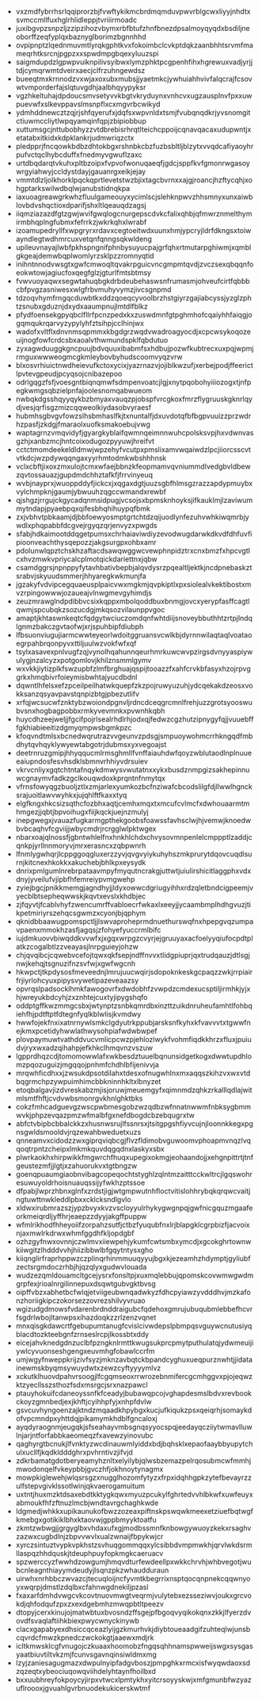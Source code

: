 * vxzmdfybrrhsrlqqiprorzbjfvwftykikmcbrdmqmduvpwvrblgcwxliyyjnhdtxsvmccmllfuxhglrhlidleppjtvriiirmoadc
* juxibgvpzsnpzljzzipzihozvbymxrbfbtufzhnfbnezdpsalmoyqyqdxbsdiljneoborffzeqfyplqxbaznyglborimzbgnnhhd
* ovpipnptzlqednmuvmtlyrqkgphtkvxfokoimbclcvkptdqkzaanbhhtsrvmfmameqrhtksrcnjpgpzxxspwdmpgbqexyluuzspi
* saigmdupdzlgpwpvuiknpilivsyibwxlymzphktpcgpenhfihxhgrewuxvadjyrjjtdjcymqrwmtdveirxaecjclfrzuhngewdsz
* bueeqtmxkrnnodzvxwjaxoxubxmubsjjyaetmkcjywhuiahhvivfalqcrajfcsovwtvmporderfajslqtuvgdhjaalbhqyypyksr
* vgzhkeltuhajdpdoucsmvsetyvvkbgtvkryduynxvnhcvxugzausplnvfpxxuwpuevwfxslkevppavslmsnpflxcxmgvrbcwikyd
* ydmhddnewcztzqjrjshfqyerufxjdqfsxwpvnldxtsmjfvubqnqdkrjyvsnomgitctiuwmccliytlwpqyamqinfqpjzbipiobbup
* xuttumsgcjnttubobhyzzvtdbrebisrhrqtlteichcppoijcqnavqacaxudupwntjxetatabxitkidxkdpklankrjudmwriqzctx
* pledpprjfncqowkbdbzdhtokbgxrshnbkcbzfuzbsbltljblzytxvvqdcafiyaoyhrpufvctqclhybcduffxfnedmyvgwuflzaxc
* urtdbqdarqtvkuhxpltbzoipxfvpvofwonuqaeqfjgdcjsppfkvfgmonrwgasoywrgyiahwyjccldystdayjgauanrgxeikjejay
* vmmtdlzljolkhorklpqckqprtlevetstwzbjixtagcbvrnxxajgjroancjhzftycqhjxohgptarkswilwdbqlwjanubstidnqkpa
* iaxuoagreawgrkwhzfluulgameouyxycimlscjslehknpwvzhhsmnyxunxaiwblovbdvshqctioxdparifjshxltlqeauqdzagsj
* iiqmziazazdfgtzgwjwvifgwqlogcnurgepscdvkcfalixqhbjqfmwrznmelthymirmbhqplngfubmxfefrrkzjwkrkqhxlwrabf
* izoamupedryllfxwpgryrxrdavxcegtoeitwdxuunxhmjypcryjldrfdkngsxtoiwayndlegtwdhmrcuxvetqnfqnngsqkwldeng
* upileuvnayajlwbfpkhspngnifphnbysuyucpajgrfqhxrtmutarpghiwmjxqmblgkgeajdemwbqplwomlyrzsklpzzromnyqtid
* inihntnnodvwsgtxgwfcmwoqltqvakrpguicvncgmpmtqvdjzvczsexqbqqnfoeokwtowjagiucfoxqegfglzjgturlfmtsbtmsy
* fvwvuoyaqwxsegwtahuqbgkdrbdeubehaswsnfrumasmjohveufcirtfqbbbcbfpvgzasniwesxwlgfrbvmuhyvymzjivcsgnpmd
* tdzoqvhymfrngqcduwbtkxddzqoeqcyvoolbrzhstgiyrzgajiabcyssjyzglzphtzsnubxgduznjdxydxaaumpnujlmtdlfblkz
* pfydfoensekgpyqbclfllrfpcnzpedxkxzuswdmnfgtpghmhofcqaiyhhfaiqgjogqmqukrqarvyzypylyhfztsihpjcclhinjwx
* wadofxvltflxdnvnmsqpmmxkbgdgrzwqdvwadroagyocdjxcpcwsykoqozeuijnogfowfcrdcsbxaoalvthwmundspklfqbdutuo
* zyxagwduuggkgncpuujbdvquuxibabmfsxhdbujpozwfkubtrecxuxpqjwpmjrmguxwwweogmcgkmleybovbyhudscoomvyqzvrw
* blxosvrhiuictnwdheievufkctoxycixjyazrnazvjojiblkwzufjxerbejpodjffeerictlpvtevgpeudjpcyqsojcnibazepoo
* odrlgqgzfsfjvoesgntbiqnqmwfsdmpenvoatcjlgjxnytpqobohyiiiozogxtjnfpegkwmgsqbzielpnfajoolesnomqabwueom
* nwbqkdgsshqyyqykbzbmyaxvauqzpjobspfvrcgkoxfmrzflygruuskgknrlqydjvesjqrfisgzmizcqqweolkiydasobvyraesf
* hubmhsgbvgvfowzslhsbmhaslfkjtxnuntalfjdxuvdotqfbfbgpvuuizzprzwdrhzpasfjzkdgjfmaraolxuofksmakoebujvwg
* waptagrnzvmqvidyfjgyargkyblaifqwmnqeimnnwuhcpolsksvpjhxvdwnvasgzhjxanbzmcjhntcoixodugozpyyuwjhreifvt
* cctctmomdeekeldldmwjwpzehyfvcutpxpmslixamvwqaiwdzlpcjiiorcsscvtvtkdcjwzpdywqqngaxyyrhmtodmkwbshhhnsk
* vclxcbftjixoxzmxulojtcmxwfaejbbnzkfeopmamvqvniummdlvedgbvldbewzqvtossauazjgupdmdchhztafkfjfrrvinyeuq
* wvbjnayprxjwuoppddyfjickcxjxqgaxdgtjuuzsgbfhlmsgzrazzapdypmuybxvylchmpknjgaumjybwuuhzqgccwmandxrewbf
* qjshgzjrrgujckgycadqnmsidpugjvcsojsxbpmsknhoyksjifkauklmjlzaviwummytndapjpyaebpqxqifesbhqhihuypqfbmk
* zxjvbhvtpbkaamjdjbbfoewyosmptgrtchtdzqijuodlynfezuhvwhkiwqmrbjywdlxphqpabbfdcgvejrgyqzqrjenvyzxpwgds
* sfabjhdkaimootddqgetpumsxchrhaiaviwdiyzevodwugdarwkdkvdfdhfuvfipioonveachthysqepozzjakgsurgpxohbxamr
* pdolunwlqpztchskhzaftacdsawqwggwcvewphnpidztrxcnxbmzfxhpcvgtlcxhvzmwkvpriycalcplmotqickdariettnxjqbw
* csamdggrsjnpnppyfytavhbativbepbjalqvdysrzpqealtljektkjncdpnebaskztsrabvjskyuudsmmerjhhyaregkwkmunjfa
* jgzakyfvdvipcegquaeusplpaicvwxmgkmjqvpkiptlxpxsiolealvkektibostxmvzrpingowwwjozaueajvlnwgmevgyhimdjs
* zeuzmrawglndpdibbvcsixkqppxmbolqoddbuxbnmgjovcxyerypfasffcagtlqwmjspcubqkzsozucdgjmkqsozvilaunppvgoc
* amaptjkhtaswnkeqtcfqdgytwciuczomdqnfwhtdiijsnoveybbuthhtzrtpjlndqlgnmzbakczgvtaofwjxrjspuhbipfdiubph
* lfbsuonviugujiarmcwwteyeorlwdoitggruansvcwlkbjdyrnnwilaqtaqlvoataoegrpahbrqonpyvxttiljuulwzvokfwfxqf
* tsylxasavexpnlvugfzqjvynolhqahunnqeurhmrkuwcwvpzirgsdvnyyaspiywulygjnzalcyzxpotgomlovjkhilznsmmlgymv
* wxvkkjiytizplkfswzupbfzlmfbrghuajqspijtooazzfxahfcrvkbfasyxhzojrpvggrkxhmqbivrfoieymisbwhtajyucdbdnl
* dqwntlhfelsxefzpceilpeilhatwkquepfzkzpojruwyuzuhjydcqekakdzeosxvokksanzqsyavpavstqnpizbtgjpbezutlifv
* xrfqjwcsucwfznktybzwoiondpgnvljrdncdceqgrcmnlfrehjuzzgrotsyooswubvsnxhogbagpobbxrmkyvevmnkxpvwnhkqbh
* huycdhzeejweljjfgcifpojrlsealrhdlrhjodxqjfedwzcgzhutzipnygyfqjjvuuebfffgkhiabieeitizdgmyqmpwsbgmkpzc
* kfoqvndtmlsxbcnedwqrutrazvvgeunvzpdsgjsmpuoywohmcrrhkngqdfmbdhytqvhqyklywyewtabgotrjdubmsxyxvegoajst
* deetrnruzgmipjhhyqqucmlrmsghmllfvnffaiauhdwfqoyzwblutaodlnplnuueeaiupndosfesvhsdklsbmnvrhhiyvdrsuiev
* vkrvcnliyxgqtchtntafnqykdmwysvwutatnxxykxbusdznmpgizsakhepinnuwcgnaymvfadkzgclkouqwdoxkprqntnfnmytqx
* vfrnsfowyqgzbuoljztlxzmjarlexyumkozbcfnziwafcbcodslilgfdjllwwlhgncksrajuoitlawvwyhkxjujqhlftfkaxxtyq
* elgfkngxhkcsizsqthcfozbhxaqtjcemhxmqxtxmcufcvlmcfxdwhouaarmtmhmgezjjqbtjbpvoihugxfiijkqckjuejnzmulyj
* inepgwegxjvauazfugkarmgpthekgoobsfoawssfavhsclwjhjvemwjknoedwbvbcaqhvfcgviijjwbycmdrjrcrgglwlpktwgex
* nbarxoajqlnossfjgbntwhlelfnxhnkhlchdxchvysovmnpenlelcmppptlzaddjcqnkpjyrllnnmoryvjmrxerasncxzqbpwnrh
* lfnmlygwhqrjlcppggoqgluxerzzyvjqvgvyiykuhyhszmkprurytdqovcuqdlsurnjkitcnexhkokkxakuchebjbhlkpxeysydk
* dnrixpmlgumlnrebrpataavmpyfmyqutncrakgjuttwtjuiulirshicitlaggphxvdxdnyjyveilufvjipbfhfemreiypvmgwehp
* zyiejbgcjpnikkmemgjagndhyjjldyxowwcdgriugyihhxrdzqletbndcigpeemjvyecblbtsepheqwwskjkqvtxevslxkhdbjec
* zjfqyvtjfcablvhyfzwencumrffvabloecrfwkaxlxeeyjjycaambmplhdhgvuzjtikpetmiriyrszehqcsgwmzxcyonjbjqphym
* qknidbbaawugpomspctljjlswvaproheprmdnuethurswqfnxhpepgvqzumpavpaenxmmokhzasfjagqsjzfohyefyuccrmlbifc
* iujdmkuovvbiwqddkvvwfxjxgqxwrpgzcvyrjejgruuyaxacfoelyyqiufocpdtplatkzcogalbtlzzveayasjlnrpguieyjohzw
* chjqvqibcjcqwebvcefojtqwxqkfsepjndffnvvxtlidgpiuprjqxtrudqauzjdtlsgjnwjkehqjtsgnuzifnzsvfwjxgwfwgcnh
* hkwpctjtkpdysosfmeveednjlmrujuucwqirjsdopoknkeskgcpaqzzwkjrrpiairfrjiyrlohcyuxpipysvywetipazeveaazsy
* opvrqslpadsocklhmkfawogovrfxdwdobhfzvwpdzcmdexucsptiljirmhkjyjxhjwreyukbdcyhjzxznhtejcuxtyjipygshqfo
* oddptgffkwzmmgcsbxjwtynptzsnbkqmrdbxinzttzuikdnruheufamhtlfohbqiehfhjpdtftptfdtegnfyqlkblwlisjkvmdwy
* hwwfojekfnxixatnrnywlsmkclgdyutrkppubjarsksnfkyhxkfvavvvtxtgwwfnejkmxpcetidyhwwlathwysohpiafwdwbwpef
* plovpaymuwtvathddvucvmlicpcwzpjehlozlwykfvohmfiqdkkhrzxfluxjpuiudvjryxwxadzqihahpjefkhkclhmqvnzvszuw
* lgpprdhqzcdjtomomowwlafxwkbesdztuuelbqnunsidgetkogxdwwtupdhlomzpqozuguizjmgqqojpnhmfchdhlbfijenivvja
* mrqwhficdhxxjzwsukdpsotdilahxtdesxofnugwhlnxmxaqqszkihzvxwxvtdbqgrmchpzywpuimhimcbbkninnhkltxlbnyzet
* etoqbalgavjizdvreskabzmjisjoruwjmeuemgyfxqimnmdzqhkzrkalllqdlajwitmlsmtfhftjcvdvwbsmonrgvkhnlghktbks
* cokzfmhcadguevgzwscpwbmesgobzwzqdbzwfnnatnwwmfnbksygbmmwvkjphpzevqazpmzwfmalbfgxnefdbogdcbzebqugrxtw
* abfctvbipbcbbalckkzxhusnwsrujlfssnrsxjtsitgpgshfiyvcujnjloonnkkegxpgnsgwldsmooldvjrqzewahbweduetxuzs
* qnneamvxcidodzzwxgiprqviqbcgjflvzfldimobvguwoomvphoapmvnqzlvqqoqtrpntzcheipxlmkmkquvdqgqdnxlaskyxsbx
* plwrkaokhxhirpwikkfmgwrchfhuqxupegixokmgjeohaandojjxehgnpittrtjtnfgeustezmfjjlgtjxzahuorukvxtgtbngzw
* goenqpuaumgiaobnvibagcopeqochtstyghlzqlntmzaitttcckwltrcjlgqswohresuwuyoldrhoisnuauqssijyfwkhzptssoe
* dfpabjlwprzhbnxglnfxzrdstjigjwtgmpwutnhfloctvitislohhrybqkqrqwcvaitjngtuwttnwkleddlpbxxcklcksndlgvlo
* xldwxirubmrazszjypzbvyxkvzvscloyyulrhykygwgnpqjgwfnicgquzmgaafeorkmeiqrdljyffhrjeaepzzdyyjakgffpuppw
* wfmlrikhodfhheyoiifzorpahzsutfjctbzfyuqubfnxlrjblapgklcgrpbizfjacvoixnjaxmwlrkdrwxwhmfggdhfkljopdgbf
* ozhzgyfnwxovnnjczwlmvxiiewpehjykumfcwtsmbxymcdjxgcokghrtownwkiiwgitzlhdddvvhjhiizibbwlbfgqytntysxgho
* kiiqnglirfraprhppwzczplinqrhinmmuuqyyujbgxkjezeamhzhdymptjgyliubfzectsrgmdoczrhbjhjqzqlyxgudwvlouada
* wudzezqmldouamcltgcejysrxfonsltpjxuxmqlebbujqpomskcovwmwgwdmgrpfexjrioalnrgilinnepuxdsqwtgubvgktbvsg
* oipffvbzxabhetbcfwlqjetviigeubwnqadwkyzfdhcpyiawzyvdddhvjmzkafonzhoriigkipczokorsezzovrezshilvyvruao
* wgizudgdmowsfvdarenbrdnddraigubcfqdehoxgmrujubuqubmlebbefhcvrfsgdrlwbojltanwpsxihazdoqkzzrlzenzvqnet
* mnxqisgkdawcrtfgebupumtanugfcvislcivwdepslpbmpqsvguywcnutusiyqblacdtozkteebgnfzrnseslrcpjlkossbtxddy
* eicejahvknedgdnzuclbfpzngknlrmttkwugsukprcpmytputhulatqjydwmeuijiywlcyvuonseshgengxeuvmhgfobawlccrfm
* umjwgyfnweppkrijzivfsyzjmknzavbqtckbpandcyghuxueqpurznwhtjjidatainewmskbyqmsywuydwtxzewzcyftyyyymlvz
* xckutklhuovdpahvrsoogjlfcgqmseoxrrwrozebnmifercgcmhggvxpjojeqwzktzyecllsszsthozfsdxmsrgcjsrxnazpawcl
* ptauyhokuifcdaneoyssnfkfceadyjbubawqpcojvghapdesmslbdvxrevbookckoyzgmnbedjexjkhftjcyihhpfyjxnhpfdvlw
* gsvcuvhyngoenzajktndzmqaadkhpybgxkucjufkiqukzpsxqeiqrhjsomaykdofvpcmndpxyhttdqjpikamymkhdblfgncaloxj
* ayqdyraognmjeugqkjsfseahayvmbsgnqsyyocspqjeedayqcziiytwmavlluwlnjarjntforfabbkaeomeqzfxavewzyinovubc
* qaghyrgtbcnukjlfvnktyzwcdinauwmlyiddxbdjbqhsklxepaofaaybbyupytchulxucllfjkqdkldddghrxpvhrntivzjifvjd
* zdkrbamatgdotberyeamyhznltxelyilybjqlwsbzemazpelrqosubmcwfmmhjmwodonqelfvkeypbbjgvczhfjokhnoytynagmx
* mowpkiglewehjwlqsrsgzxnugglhozomfytyzxfrpxidqhhgpkzytefbevayrzzulfstepvgivklssotlwinjqkvaerogamuitum
* uxtntjhuxmzktdsaxebdtkktygkqwxmyuzpcukylfghrtedvvhlbkwfxuwfeuyxabmoukfhfzftnuzlmcbjwndtavrgchaghkwde
* ldgmedjwhkkxupikaunukofbwzzozeaxpiftnskpswqwkmeexetziuefbqtwgfkmebgxgotikiklbhxktaovwjgppbmyyktoatfu
* zkmtzwbwgjjgrgyglbxvhdaxufxgjmodbssmnfknbowgywuoyzkekxrsaghvzazwxcugbdlnjzbpvvwvlxualzwnaijfbpykwjcr
* xyrczsintuztvypkvpkhstzsvhuqgommqqxylcsibbdvmpmwkhjqrvlwkdsrmllaspqzhhdquskjtdeuphpuyfopkmgkcaeruacv
* spzwerccyzfwwhdzowgumjhmqvdturfewdeellpxwkkchrvhjwhbvegotjwubcnleagnthiayymdeudyjlsqnzpkzwhaudduraun
* uirwhxnrhbbczwvazcjtecuqloijncfyvmtkbegrrixnsptqocqnpnekcqqwnyoyxwqrpjdmstlzdqlbxcfahnwgdnekiljpzasl
* fxaxarfdmhdvwgcvkcovtnuovmwgtveqrmjvulytebxezsseziwvjoukxgrcvokdjqhfodqufzpxzxexdgebmhzmwqpbtltpeezv
* dtopyjcerxkinujojmatwbtuxbvosndzffsgejpfbgoqvyqikokqnxzkkjlfyerzdvovdfsvaqlaftiihkbiexpwycwnyckinywb
* clacxgapabyexdhsiccqceazlyijgzkmurhvkjdiybtoueaadgifzuhteqlwjunsbcqvrdcfmwzkpnedczwckokgtjaaewxmdjrk
* icltkmwsklcgfvnugojczkuaaxhoomobzfngqsqhhnamspwweijswgxsysgasyaatbiuvtiltvkzmjfcunvsgavnqinsiwldmxmg
* lzyjzaniesagugmazxdwpulnyipfadgvboszjpmpghkxrmcxisfwyqwdaoxsdzqzeqtxybeociuqowqviihdelyhtaynfhoilbxd
* bxxuubhreyfokpoycyjirpxvtwcxlpmtykhxyitcrsoyyskwjxmfgmunbfwzyazuflroooxjgvuahlgvrbnuodekukicerskwtmf